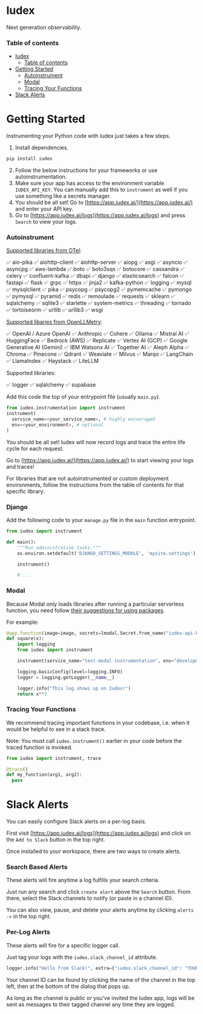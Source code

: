 # Iudex

Next generation observability.

### Table of contents
- [Iudex](#iudex)
    - [Table of contents](#table-of-contents)
- [Getting Started](#getting-started)
    - [Autoinstrument](#autoinstrument)
    - [Modal](#modal)
    - [Tracing Your Functions](#tracing-your-functions)
- [Slack Alerts](#slack-alerts)


# Getting Started
Instrumenting your Python code with Iudex just takes a few steps.

1. Install dependencies.
```bash
pip install iudex
```
2. Follow the below instructions for your frameworks or use autoinstrumentation.
3. Make sure your app has access to the environment variable `IUDEX_API_KEY`. You can manually add this to `instrument` as well if you use something like a secrets manager.
4. You should be all set! Go to [https://app.iudex.ai/](https://app.iudex.ai/) and enter your API key.
5. Go to [https://app.iudex.ai/logs](https://app.iudex.ai/logs) and press `Search` to view your logs.

### Autoinstrument
[Supported libraries from OTel](https://github.com/open-telemetry/opentelemetry-python-contrib/blob/main/instrumentation/README.md):

✅ aio-pika
✅ aiohttp-client
✅ aiohttp-server
✅ aiopg
✅ asgi
✅ asyncio
✅ asyncpg
✅ aws-lambda
✅ boto
✅ boto3sqs
✅ botocore
✅ cassandra
✅ celery
✅ confluent-kafka
✅ dbapi
✅ django
✅ elasticsearch
✅ falcon
✅ fastapi
✅ flask
✅ grpc
✅ httpx
✅ jinja2
✅ kafka-python
✅ logging
✅ mysql
✅ mysqlclient
✅ pika
✅ psycopg
✅ psycopg2
✅ pymemcache
✅ pymongo
✅ pymysql
✅ pyramid
✅ redis
✅ remoulade
✅ requests
✅ sklearn
✅ sqlalchemy
✅ sqlite3
✅ starlette
✅ system-metrics
✅ threading
✅ tornado
✅ tortoiseorm
✅ urllib
✅ urllib3
✅ wsgi

[Supported libaries from OpenLLMetry](https://github.com/traceloop/openllmetry?tab=readme-ov-file#-what-do-we-instrument):

✅ OpenAI / Azure OpenAI
✅ Anthropic
✅ Cohere
✅ Ollama
✅ Mistral AI
✅ HuggingFace
✅ Bedrock (AWS)
✅ Replicate
✅ Vertex AI (GCP)
✅ Google Generative AI (Gemini)
✅ IBM Watsonx AI
✅ Together AI
✅ Aleph Alpha
✅ Chroma
✅ Pinecone
✅ Qdrant
✅ Weaviate
✅ Milvus
✅ Marqo
✅ LangChain
✅ LlamaIndex
✅ Haystack
✅ LiteLLM

Supported libraries:

✅ logger
✅ sqlalchemy
✅ supabase


Add this code the top of your entrypoint file (usually `main.py`).
```python
from iudex.instrumentation import instrument
instrument(
  service_name=<your_service_name>, # highly encouraged
  env=<your_environment>, # optional
)
```
You should be all set! Iudex will now record logs and trace the entire life cycle for each request.

Go to [https://app.iudex.ai/](https://app.iudex.ai/) to start viewing your logs and traces!

For libraries that are not autoinstrumented or custom deployment environments, follow the instructions from the table of contents for that specific library.

### Django

Add the following code to your `manage.py` file in the `main` function entrypoint.

```python
from iudex import instrument

def main():
    """Run administrative tasks."""
    os.environ.setdefault('DJANGO_SETTINGS_MODULE', 'mysite.settings')

    instrument()

    # ...
```

### Modal
Because Modal only loads libraries after running a particular serverless function, you need follow [their suggestions for using packages](https://modal.com/docs/guide/custom-container#add-python-packages-with-pip_install).

For example:
```python
@app.function(image=image, secrets=[modal.Secret.from_name("iudex-api-key")])
def square(x):
    import logging
    from iudex import instrument

    instrument(service_name="test-modal-instrumentation", env="development")

    logging.basicConfig(level=logging.INFO)
    logger = logging.getLogger(__name__)

    logger.info("This log shows up on Iudex!")
    return x**2
```

### Tracing Your Functions
We recommend tracing important functions in your codebase, i.e. when it would be helpful to see in a stack trace.

Note: You must call `iudex.instrument()` earlier in your code before the traced function is invoked.

```python
from iudex import instrument, trace

@trace()
def my_function(arg1, arg2):
  pass
```

# Slack Alerts
You can easily configure Slack alerts on a per-log basis.

First visit [https://app.iudex.ai/logs](https://app.iudex.ai/logs) and click on the `Add to Slack` button in the top right.

Once installed to your workspace, there are two ways to create alerts.

### Search Based Alerts
These alerts will fire anytime a log fulfills your search criteria.

Just run any search and click `create alert` above the `Search` button. From there, select the Slack channels to notify (or paste in a channel ID).

You can also view, pause, and delete your alerts anytime by clicking `alerts ->` in the top right.

### Per-Log Alerts

These alerts will fire for a specific logger call.

Just tag your logs with the `iudex.slack_channel_id` attribute.
```python
logger.info("Hello from Slack!", extra={"iudex.slack_channel_id": "YOUR_SLACK_CHANNEL_ID"})
```
Your channel ID can be found by clicking the name of the channel in the top left, then at the bottom of the dialog that pops up.

As long as the channel is public or you've invited the Iudex app, logs will be sent as messages to their tagged channel any time they are logged.
